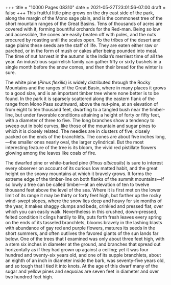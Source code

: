 +++
title = "10000 Pages 08310"
date = 2021-05-27T23:01:56-07:00
draft = false
+++
This fruitful little pine grows on the dry east side of the park, along the margin of the Mono sage plain, and is the commonest tree of the short mountain ranges of the Great Basins. Tens of thousands of acres are covered with it, forming bountiful orchards for the Red-man. Being so low and accessible, the cones are easily beaten off with poles, and the nuts procured by roasting until the scales open. To the tribes of the desert and sage plains these seeds are the staff of life. They are eaten either raw or parched, or in the form of mush or cakes after being pounded into meal. The time of nut harvest in the autumn is the Indian’s merriest time of all the year. An industrious squirrelish family can gather fifty or sixty bushels in a single month before the snow comes, and then their bread for the winter is sure.

The white pine (_Pinus flexilis_) is widely distributed through the Rocky Mountains and the ranges of the Great Basin, where in many places it grows to a good size, and is an important timber tree where none better is to be found. In the park it is sparsely scattered along the eastern flank of the range from Mono Pass southward, above the nut-pine, at an elevation of from eight to ten thousand feet, dwarfing to a tangled bush near the timber-line, but under favorable conditions attaining a height of forty or fifty feet, with a diameter of three to five. The long branches show a tendency to sweep out in bold curves, like those of the mountain and sugar pines to which it is closely related. The needles are in clusters of five, closely packed on the ends of the branchlets. The cones are about five inches long,—the smaller ones nearly oval, the larger cylindrical. But the most interesting feature of the tree is its bloom, the vivid red pistillate flowers glowing among the leaves like coals of fire.

The dwarfed pine or white-barked pine (_Pinus albicaulis_) is sure to interest every observer on account of its curious low matted habit, and the great height on the snowy mountains at which it bravely grows. It forms the extreme edge of the timber-line on both flanks of the summit mountains—if so lowly a tree can be called timber—at an elevation of ten to twelve thousand feet above the level of the sea. Where it is first met on the lower limit of its range it may be thirty or forty feet high, but farther up the rocky wind-swept slopes, where the snow lies deep and heavy for six months of the year, it makes shaggy clumps and beds, crinkled and pressed flat, over which you can easily walk. Nevertheless in this crushed, down-pressed, felted condition it clings hardily to life, puts forth fresh leaves every spring on the ends of its tasseled branchlets, blooms bravely in the lashing blasts with abundance of gay red and purple flowers, matures its seeds in the short summers, and often outlives the favored giants of the sun lands far below. One of the trees that I examined was only about three feet high, with a stem six inches in diameter at the ground, and branches that spread out horizontally as if they had grown up against a ceiling; yet it was four hundred and twenty-six years old, and one of its supple branchlets, about an eighth of an inch in diameter inside the bark, was seventy-five years old, and so tough that I tied it into knots. At the age of this dwarf many of the sugar and yellow pines and sequoias are seven feet in diameter and over two hundred feet high.

